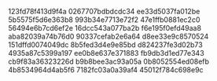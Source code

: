 123fd78f413d9f4a
0267707bdbdcdc34
ee33d5037fa012be
5b5575f5d6e363b8
993b34e7713e72f2
47e1ffb0881ec2c0
56494e6b7cd6ef2e
16dcc543a077ba2b
f6e195f0efd49aa8
aba82039a74b76d0
90337cefab2e6a64
d8ee33e9c8570524
151dffd0074049dc
8b5fed3d4e9e85bd
d824237fe3d02b73
4935a87c5399a197
ee0b8e637e371883
fb9db3d1ed77e343
cb9f83a36323226d
b9b8bee3ac93a05a
0b8052554ed08efb
4b8534964d4ab5f6
7182fc03a0a39af4
45012f784c698e9c
